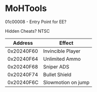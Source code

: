 # MoHTools

01c00008 - Entry Point for EE?





Hidden Cheats? NTSC

| Address  | Effect |
| ------------- | ------------- |
| 0x20240F60 | Invincible Player  |
| 0x20240F64 | Unlimited Ammo |
| 0x20240F68 | Sniper ADS | 
| 0x20240F74| Bullet Shield | 
| 0x20240F6C  | Slowmotion on jump  |

